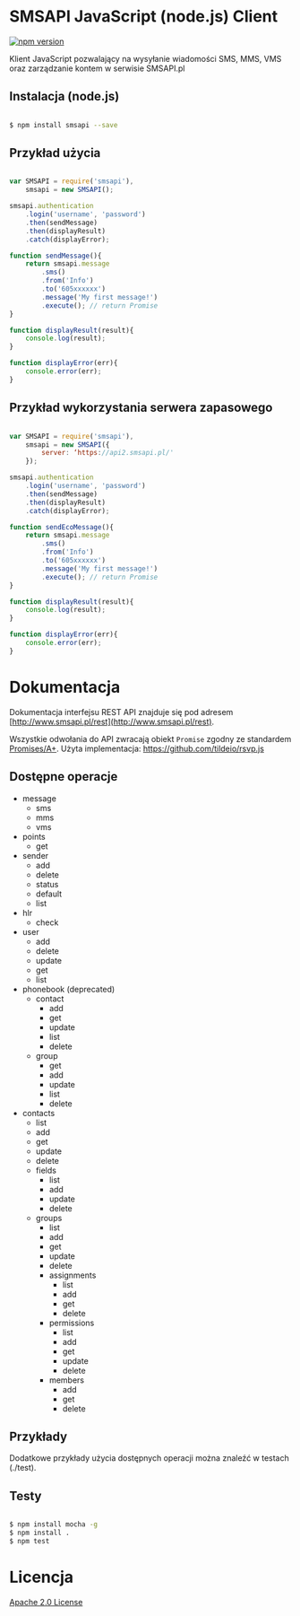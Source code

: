 # SMSAPI JavaScript (node.js) Client

[![npm version](https://badge.fury.io/js/smsapi.svg)](http://badge.fury.io/js/smsapi)

Klient JavaScript pozwalający na wysyłanie wiadomości SMS, MMS, VMS oraz zarządzanie kontem w serwisie SMSAPI.pl

## Instalacja (node.js)

```bash

$ npm install smsapi --save

```

## Przykład użycia

```javascript

var SMSAPI = require('smsapi'),
    smsapi = new SMSAPI();

smsapi.authentication
    .login('username', 'password')
    .then(sendMessage)
    .then(displayResult)
    .catch(displayError);

function sendMessage(){
    return smsapi.message
        .sms()
        .from('Info')
        .to('605xxxxxx')
        .message('My first message!')
        .execute(); // return Promise
}

function displayResult(result){
    console.log(result);
}

function displayError(err){
    console.error(err);
}

```

## Przykład wykorzystania serwera zapasowego

```javascript

var SMSAPI = require('smsapi'),
    smsapi = new SMSAPI({
    	server: ‘https://api2.smsapi.pl/'
    });

smsapi.authentication
    .login('username', 'password')
    .then(sendMessage)
    .then(displayResult)
    .catch(displayError);

function sendEcoMessage(){
    return smsapi.message
        .sms()
        .from('Info')
        .to('605xxxxxx')
        .message('My first message!')
        .execute(); // return Promise
}

function displayResult(result){
    console.log(result);
}

function displayError(err){
    console.error(err);
}

```

# Dokumentacja

Dokumentacja interfejsu REST API znajduje się pod adresem [http://www.smsapi.pl/rest](http://www.smsapi.pl/rest).

Wszystkie odwołania do API zwracają obiekt `Promise` zgodny ze standardem [Promises/A+](https://promisesaplus.com). Użyta implementacja: https://github.com/tildeio/rsvp.js

## Dostępne operacje

* message
    * sms
    * mms
    * vms
* points
    * get
* sender
    * add
    * delete
    * status
    * default
    * list
* hlr
    * check
* user
    * add
    * delete
    * update
    * get
    * list
* phonebook (deprecated)
    * contact
        * add
        * get
        * update
        * list
        * delete
    * group
        * get
        * add
        * update
        * list
        * delete
* contacts
    * list
    * add
    * get
    * update
    * delete
    * fields
        * list
        * add
        * update
        * delete
    * groups
        * list
        * add
        * get
        * update
        * delete
        * assignments
            * list
            * add
            * get
            * delete
        * permissions
            * list
            * add
            * get
            * update
            * delete
        * members
            * add
            * get
            * delete

## Przykłady

Dodatkowe przykłady użycia dostępnych operacji można znaleźć w testach (./test).

## Testy

```bash

$ npm install mocha -g
$ npm install .
$ npm test

```

# Licencja

[Apache 2.0 License](LICENSE)
